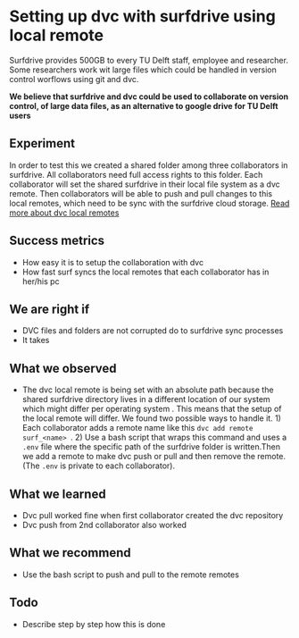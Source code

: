# Setting up dvc with surfdrive using local remote
Surfdrive provides 500GB to every TU Delft staff, employee and researcher.
Some researchers work wit large files which could be handled in version control worflows using git and dvc.

**We believe that surfdrive and dvc could be used to collaborate on version control, of large data files, as an alternative to google drive for TU Delft users**

## Experiment
In order to test this we created a shared folder among three collaborators in surfdrive. All collaborators need full access rights to this folder. Each collaborator will set the shared surfdrive in their local file system as a dvc remote. Then collaborators will be able to push and pull changes to this local remotes, which need to be sync with the surfdrive cloud storage. [Read more about dvc local remotes](https://dvc.org/doc/command-reference/remote)

## Success metrics
- How easy it is to setup the collaboration with dvc
- How fast surf syncs the local remotes that each collaborator has in her/his pc

## We are right if
- DVC files and folders are not corrupted do to surfdrive sync processes
- It takes

## What we observed
- The dvc local remote is being set with an absolute path because the shared surfdrive directory lives in a different location of our system which might differ per operating system . This means that the setup of the local remote will differ. We found two possible ways to handle it. 1) Each collaborator adds a remote name like this `dvc add remote surf_<name> `. 2) Use a bash script that wraps this command and uses a `.env` file where the specific path of the surfdrive folder is written.Then we add a remote to make dvc push or pull and then remove the remote. (The `.env` is private to each collaborator).    

## What we learned
- Dvc pull worked fine when first collaborator created the dvc repository
- Dvc push from 2nd collaborator also worked

## What we recommend
- Use the bash script to push and pull to the remote remotes


## Todo
- Describe step by step how this is done